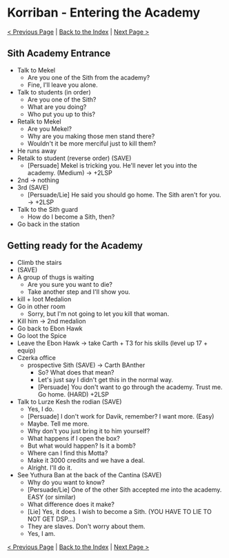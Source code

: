 # Korriban - Entering the Academy

[< Previous Page](080_Korriban.md)
| [Back to the Index](./000_Index.md)
| [Next Page >](./082_Korriban.md)


## Sith Academy Entrance

- Talk to Mekel
    - Are you one of the Sith from the academy?
    - Fine, I'll leave you alone.
- Talk to students (in order)
    - Are you one of the Sith?
    - What are you doing?
    - Who put you up to this?
- Retalk to Mekel
    - Are you Mekel?
    - Why are you making those men stand there?
    - Wouldn't it be more merciful just to kill them?
- He runs away
- Retalk to student (reverse order) (SAVE)
    - [Persuade] Mekel is tricking you. He'll never let you into the academy. (Medium) -> +2LSP
- 2nd -> nothing
- 3rd (SAVE)
    - [Persuade/Lie] He said you should go home. The Sith aren't for you. -> +2LSP
- Talk to the Sith guard
    - How do I become a Sith, then?
- Go back in the station
  

## Getting ready for the Academy

- Climb the stairs
- (SAVE)
- A group of thugs is waiting
    - Are you sure you want to die?
    - Take another step and I'll show you.
- kill + loot Medalion
- Go in other room
    - Sorry, but I'm not going to let you kill that woman.
- Kill him -> 2nd medalion
- Go back to Ebon Hawk
- Go loot the Spice
- Leave the Ebon Hawk -> take Carth + T3 for his skills (level up 17 + equip)
- Czerka office
    - prospective Sith (SAVE) -> Carth BAnther
        - So? What does that mean?
        - Let's just say I didn't get this in the normal way.
        - [Persuade] You don't want to go through the academy. Trust me. Go home. (HARD) +2LSP
- Talk to Lurze Kesh the rodian (SAVE)
    - Yes, I do.
    - [Persuade] I don't work for Davik, remember? I want more. (Easy)
    - Maybe. Tell me more.
    - Why don't you just bring it to him yourself?
    - What happens if I open the box?
    - But what would happen? Is it a bomb?
    - Where can I find this Motta?
    - Make it 3000 credits and we have a deal.
    - Alright. I'll do it.
- See Yuthura Ban at the back of the Cantina (SAVE)
    - Why do you want to know?
    - [Persuade/Lie] One of the other Sith accepted me into the academy. EASY (or similar)
    - What difference does it make?
    - [Lie] Yes, it does. I wish to become a Sith. (YOU HAVE TO LIE TO NOT GET DSP...)
    - They are slaves. Don't worry about them.
    - Yes, I am.

[< Previous Page](080_Korriban.md)
| [Back to the Index](./000_Index.md)
| [Next Page >](./082_Korriban.md)

    